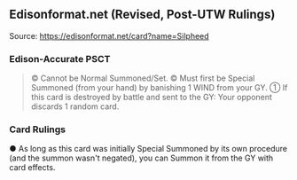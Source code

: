 
## Edisonformat.net (Revised, Post-UTW Rulings)

Source: https://edisonformat.net/card?name=Silpheed

### Edison-Accurate PSCT

> © Cannot be Normal Summoned/Set.
> © Must first be Special Summoned (from your hand) by banishing 1 WIND from your GY.
> ① If this card is destroyed by battle and sent to the GY: Your opponent discards 1 random card.

### Card Rulings

● As long as this card was initially Special Summoned by its own procedure (and the summon wasn't negated),
you can Summon it from the GY with card effects.
            